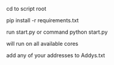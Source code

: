cd to script root

pip install -r requirements.txt

run start.py or command python start.py

will run on all available cores

add any of your addresses to Addys.txt

